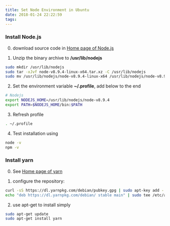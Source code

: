 ```yaml
---
title: Set Node Environment in Ubuntu
date: 2018-01-24 22:22:59
tags:
---
```


### Install Node.js

0. download source code in [Home page of Node.js](https://nodejs.org/en/)

1. Unzip the binary archive to **/usr/lib/nodejs**
```bash
sudo mkdir /usr/lib/nodejs
sudo tar -xJvf node-v8.9.4-linux-x64.tar.xz -C /usr/lib/nodejs 
sudo mv /usr/lib/nodejs/node-v8.9.4-linux-x64 /usr/lib/nodejs/node-v8.9.4
```

2. Set the environment variable **~/.profile**, add below to the end
```bash
# Nodejs
export NODEJS_HOME=/usr/lib/nodejs/node-v8.9.4
export PATH=$NODEJS_HOME/bin:$PATH
```

3. Refresh profile
```bash
. ~/.profile
```

4. Test installation using
```bash
node -v
npm -v
```

### Install yarn


0. See [Home page of yarn](https://yarnpkg.com/en/docs/install)

1. configure the repository:
```bash
curl -sS https://dl.yarnpkg.com/debian/pubkey.gpg | sudo apt-key add -
echo "deb https://dl.yarnpkg.com/debian/ stable main" | sudo tee /etc/apt/sources.list.d/yarn.list
```
2. use apt-get to install simply
```bash
sudo apt-get update
sudo apt-get install yarn
```
